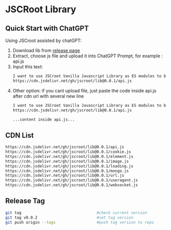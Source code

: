 # JSCRoot Library

## Quick Start with ChatGPT

Using JSCroot assisted by chatGPT:
1. Download lib from [release page](https://github.com/jscroot/lib/releases)
2. Extract, choose js file and upload it into ChatGPT Prompt, for example : api.js
3. Input this text:
   ```txt
   I want to use JSCroot Vanilla Javascript Library as ES modules to build my website, this is my library file from:
   https://cdn.jsdelivr.net/gh/jscroot/lib@0.0.1/api.js
   ```
4. Other option: if you cant upload file, just paste the code inside api.js after cdn url with several new line
   ```txt
   I want to use JSCroot Vanilla Javascript Library as ES modules to build my website, this is my library file from:
   https://cdn.jsdelivr.net/gh/jscroot/lib@0.0.1/api.js

   ...content inside api.js...
   ```

## CDN List
```txt
https://cdn.jsdelivr.net/gh/jscroot/lib@0.0.1/api.js
https://cdn.jsdelivr.net/gh/jscroot/lib@0.0.1/cookie.js
https://cdn.jsdelivr.net/gh/jscroot/lib@0.0.1/element.js
https://cdn.jsdelivr.net/gh/jscroot/lib@0.0.1/image.js
https://cdn.jsdelivr.net/gh/jscroot/lib@0.0.1/loading.js
https://cdn.jsdelivr.net/gh/jscroot/lib@0.0.1/mongo.js
https://cdn.jsdelivr.net/gh/jscroot/lib@0.0.1/url.js
https://cdn.jsdelivr.net/gh/jscroot/lib@0.0.1/useragent.js
https://cdn.jsdelivr.net/gh/jscroot/lib@0.0.1/websocket.js
```
## Release Tag
```sh
git tag                                 #check current version
git tag v0.0.2                          #set tag version
git push origin --tags                  #push tag version to repo
```